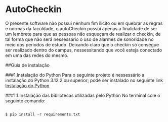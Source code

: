 # AutoCheckin

O presente software não possui nenhum fim ilicito ou em quebrar as regras e normas da faculdade, o autoCheckin possui apenas a finalidade de ser um lembrete para que as pessoas não esqueçam de realizar o checkin, de tal forma que não será nessessário o uso de alarmes de sonoridade no meio dos periodos de estudo. Deixando claro que o checkin só consegue ser realizado dentro do campus, nessessitando que você esteja conectado em uma das redes do mesmo.

##Guia de instalação

###1.Instalação do Python
Para o seguinte projeto é nessessário a instalação do Python 3.12.2 ou superior; pode ser instalado no seguinte link [Instalação do Python](https://www.python.org/downloads/)

###1.1.Instalação das bibliotecas utilizadas pelo Python
No terminal cole o seguinte comando:
```

$ pip install -r requirements.txt

```
